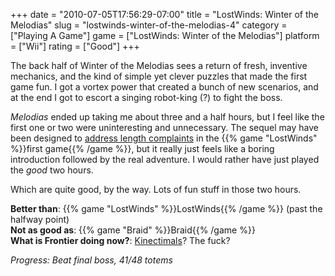 +++
date = "2010-07-05T17:56:29-07:00"
title = "LostWinds: Winter of the Melodias"
slug = "lostwinds-winter-of-the-melodias-4"
category = ["Playing A Game"]
game = ["LostWinds: Winter of the Melodias"]
platform = ["Wii"]
rating = ["Good"]
+++

The back half of Winter of the Melodias sees a return of fresh, inventive mechanics, and the kind of simple yet clever puzzles that made the first game fun.  I got a vortex power that created a bunch of new scenarios, and at the end I got to escort a singing robot-king (?) to fight the boss.

<i>Melodias</i> ended up taking me about three and a half hours, but I feel like the first one or two were uninteresting and unnecessary.  The sequel may have been designed to <a href="http://en.wikipedia.org/wiki/LostWinds:_Winter_of_the_Melodias#Development">address length complaints</a> in the {{% game "LostWinds" %}}first game{{% /game %}}, but it really just feels like a boring introduction followed by the real adventure.  I would rather have just played the <i>good</i> two hours.

Which are quite good, by the way.  Lots of fun stuff in those two hours.

<b>Better than</b>: {{% game "LostWinds" %}}LostWinds{{% /game %}} (past the halfway point)  
<b>Not as good as</b>: {{% game "Braid" %}}Braid{{% /game %}}  
<b>What is Frontier doing now?</b>:  <a href="http://frontier.co.uk/news/latest/?artid=144&pageNum=0&blk=12">Kinectimals</a>?  The fuck?

<i>Progress: Beat final boss, 41/48 totems</i>